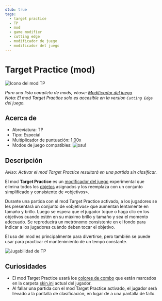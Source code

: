 ```yaml
---
stub: true
tags:
  - target practice
  - TP
  - mod
  - game modifier
  - cutting edge
  - modificador de juego
  - modificador del juego
---
```


# Target Practice (mod)

![Icono del mod TP](/wiki/shared/mods/TP.png "Icono del mod Target Practice (TP)")

*Para una lista completa de mods, véase: [Modificador del juego](/wiki/Gameplay/Game_modifier)*\
*Nota: El mod Target Practice solo es accesible en la version `Cutting Edge` del juego.*

## Acerca de

- Abreviatura: TP
- Tipo: Especial
- Multiplicador de puntuación: 1.00x
- Modos de juego compatibles: ![][osu!]

## Descripción

*Aviso: Activar el mod Target Practice resultará en una partida sin clasificar.*

El mod **Target Practice** es un [modificador del juego](/wiki/Gameplay/Game_modifier) experimental que elimina todos los [objetos](/wiki/Gameplay/Hit_object) asignados y los reemplaza con un conjunto simplificado y consistente de «objetivos».

Durante una partida con el mod Target Practice activado, a los jugadores se les presentará un conjunto de «objetivos» que aumentan lentamente en tamaño y brillo. Luego se espera que el jugador toque o haga clic en los objetivos cuando estén en su máximo brillo y tamaño y sea el momento adecuado. Se reproducirá un metrónomo consistente en el fondo para indicar a los jugadores cuándo deben tocar el objetivo.

El uso del mod es principalmente para divertirse, pero también se puede usar para practicar el mantenimiento de un tempo constante.

![Jugabilidad de TP](img/TP-gameplay.jpg "Jugabilidad de osu! con el mod Target Practice activado")

## Curiosidades

- El mod Target Practice usará los [colores de combo](/wiki/Beatmapping/Combo_colour) que están marcados en la carpeta [skin.ini](/wiki/Skinning/skin.ini) actual del jugador.
- Al fallar una partida con el mod Target Practice activado, el jugador será llevado a la pantalla de clasificación, en lugar de a una pantalla de fallo.

[osu!]: /wiki/shared/mode/osu.png "osu!"
